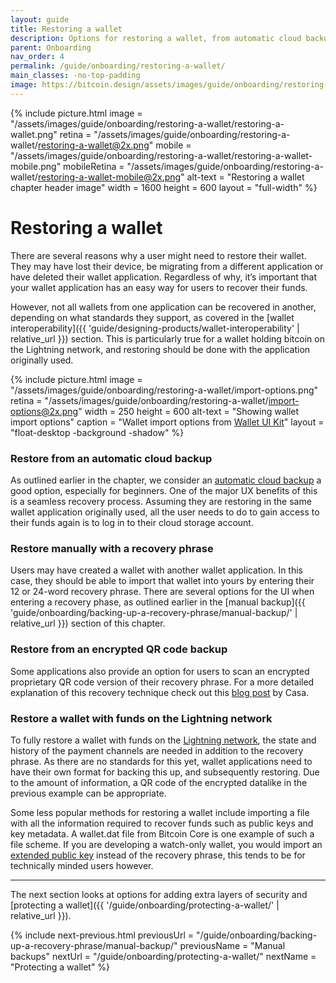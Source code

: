 ```yaml
---
layout: guide
title: Restoring a wallet
description: Options for restoring a wallet, from automatic cloud backup to recovery phrases, and more.
parent: Onboarding
nav_order: 4
permalink: /guide/onboarding/restoring-a-wallet/
main_classes: -no-top-padding
image: https://bitcoin.design/assets/images/guide/onboarding/restoring-a-wallet/restoring-a-wallet-preview.png
---
```


{% include picture.html
   image = "/assets/images/guide/onboarding/restoring-a-wallet/restoring-a-wallet.png"
   retina = "/assets/images/guide/onboarding/restoring-a-wallet/restoring-a-wallet@2x.png"
   mobile = "/assets/images/guide/onboarding/restoring-a-wallet/restoring-a-wallet-mobile.png"
   mobileRetina = "/assets/images/guide/onboarding/restoring-a-wallet/restoring-a-wallet-mobile@2x.png"
   alt-text = "Restoring a wallet chapter header image"
   width = 1600
   height = 600
   layout = "full-width"
%}

# Restoring a wallet

<div class="center" markdown="1">

There are several reasons why a user might need to restore their wallet. They may have lost their device, be migrating from a different application or have deleted their wallet application. Regardless of why, it’s important that your wallet application has an easy way for users to recover their funds. 

However, not all wallets from one application can be recovered in another, depending on what standards they support, as covered in the [wallet interoperability]({{ 'guide/designing-products/wallet-interoperability' | relative_url }}) section. This is particularly true for a wallet holding bitcoin on the Lightning network, and restoring should be done with the application originally used.

{% include picture.html
   image = "/assets/images/guide/onboarding/restoring-a-wallet/import-options.png"
   retina = "/assets/images/guide/onboarding/restoring-a-wallet/import-options@2x.png"
   width = 250
   height = 600
   alt-text = "Showing wallet import options"
   caption = "Wallet import options from [Wallet UI Kit](https://www.figma.com/file/VB3GQdAnhl8yta44DY3PSV/Bitcoin-Wallet-UI-Kit?node-id=1227%3A27425)"
   layout = "float-desktop -background -shadow"
%}

</div>

### Restore from an automatic cloud backup

As outlined earlier in the chapter, we consider an [automatic cloud backup](/guide/onboarding/backing-up-a-recovery-phrase/automatic-cloud-backup/) a good option, especially for beginners. One of the major UX benefits of this is a seamless recovery process. Assuming they are restoring in the same wallet application originally used, all the user needs to do to gain access to their funds again is to log in to their cloud storage account.

### Restore manually with a recovery phrase

Users may have created a wallet with another wallet application. In this case, they should be able to import that wallet into yours by entering their 12 or 24-word recovery phrase. There are several options for the UI when entering a recovery phase, as outlined earlier in the [manual backup]({{ 'guide/onboarding/backing-up-a-recovery-phrase/manual-backup/' | relative_url }}) section of this chapter.

### Restore from an encrypted QR code backup

Some applications  also provide an option for users to scan an encrypted proprietary QR code version of their recovery phrase. For a more detailed explanation of this recovery technique check out this [blog post](https://blog.keys.casa/product-update-transaction-memos-encrypted-backups/) by Casa.

### Restore a wallet with funds on the Lightning network

To fully restore a wallet with funds on the [Lightning network](/guide/glossary/#lightning-network), the state and history of the payment channels are needed in addition to the recovery phrase. As there are no standards for this yet, wallet applications need to have their own format for backing this up, and subsequently restoring. Due to the amount of information, a QR code of the encrypted datalike in the previous example can be appropriate. 

Some less popular methods for restoring a wallet include importing a file with all the information required to recover funds such as public keys and key metadata. A wallet.dat file from Bitcoin Core is one example of such a file scheme. If you are developing a watch-only wallet, you would import an [extended public key](/guide/glossary/#extended-public-key-xpub-ypub-zpub) instead of the recovery phrase, this tends to be for technically minded users however.

---

The next section looks at options for adding extra layers of security and [protecting a wallet]({{ '/guide/onboarding/protecting-a-wallet/' | relative_url }}).

{% include next-previous.html
   previousUrl = "/guide/onboarding/backing-up-a-recovery-phrase/manual-backup/"
   previousName = "Manual backups"
   nextUrl = "/guide/onboarding/protecting-a-wallet/"
   nextName = "Protecting a wallet"
%}

